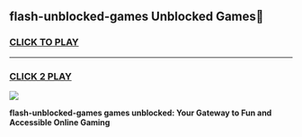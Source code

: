 
## flash-unblocked-games Unblocked Games👋
<h3>
<a href="https://news.freeplayer.one?title=flash-unblocked-games&ref=16F">CLICK TO PLAY</a></h3>
<hr>

<h3>
<a href="https://news.freeplayer.one?title=flash-unblocked-games&ref=16F">CLICK 2 PLAY</a>
  
</h3>

<a href="https://news.freeplayer.one?title=flash-unblocked-games&ref=16F/"><img src="https://clearcache.store/games.png"></a>


**flash-unblocked-games games unblocked: Your Gateway to Fun and Accessible Online Gaming**

